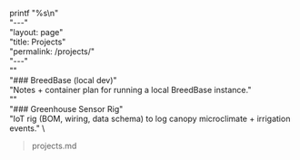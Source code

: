 printf "%s\n" \
"---" \
"layout: page" \
"title: Projects" \
"permalink: /projects/" \
"---" \
"" \
"### BreedBase (local dev)" \
"Notes + container plan for running a local BreedBase instance." \
"" \
"### Greenhouse Sensor Rig" \
"IoT rig (BOM, wiring, data schema) to log canopy microclimate + irrigation events." \
> projects.md
